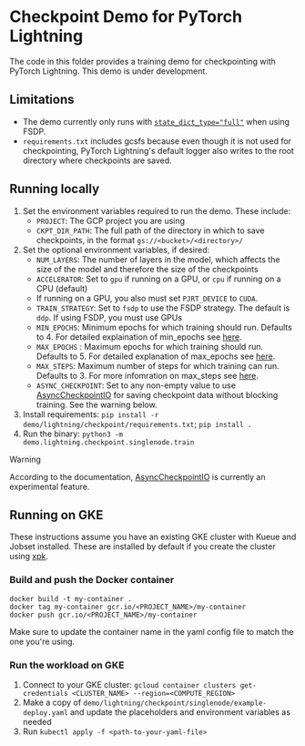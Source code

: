 # Checkpoint Demo for PyTorch Lightning

The code in this folder provides a training demo for checkpointing with PyTorch Lightning. This demo is under development.

## Limitations

* The demo currently only runs with [`state_dict_type="full"`](https://lightning.ai/docs/pytorch/stable/common/checkpointing_expert.html#save-a-distributed-checkpoint) when using FSDP.
* `requirements.txt` includes gcsfs because even though it is not used for checkpointing, PyTorch Lightning's default logger also writes to the root directory where checkpoints are saved.

## Running locally

1. Set the environment variables required to run the demo. These include:
   * `PROJECT`: The GCP project you are using
   * `CKPT_DIR_PATH`: The full path of the directory in which to save checkpoints, in the format `gs://<bucket>/<directory>/`
1. Set the optional environment variables, if desired:
   * `NUM_LAYERS`: The number of layers in the model, which affects the size of the model and therefore the size of the checkpoints
   * `ACCELERATOR`: Set to `gpu` if running on a GPU, or `cpu` if running on a CPU (default)
   * If running on a GPU, you also must set `PJRT_DEVICE` to `CUDA`. 
   * `TRAIN_STRATEGY`: Set to `fsdp` to use the FSDP strategy. The default is `ddp`. If using FSDP, you must use GPUs
   * `MIN_EPOCHS`: Minimum epochs for which training should run. Defaults to 4. For detailed explaination of min_epochs see [here](https://lightning.ai/docs/pytorch/stable/common/trainer.html#min-epochs).
   * `MAX_EPOCHS` : Maximum epochs for which training should run. Defaults to 5. For detailed explanation of max_epochs see [here](https://lightning.ai/docs/pytorch/stable/common/trainer.html#max-epochs).
   * `MAX_STEPS`: Maximum number of steps for which training can run. Defaults to 3. For more infomration on max_steps see [here](https://lightning.ai/docs/pytorch/stable/common/trainer.html#max-steps).
   * `ASYNC_CHECKPOINT`: Set to any non-empty value to use [AsyncCheckpointIO](https://lightning.ai/docs/pytorch/stable/api/lightning.pytorch.plugins.io.AsyncCheckpointIO.html#asynccheckpointio) for saving checkpoint data without blocking training. See the warning below.
1. Install requirements: `pip install -r demo/lightning/checkpoint/requirements.txt`; `pip install .`
1. Run the binary: `python3 -m demo.lightning.checkpoint.singlenode.train`


> [!WARNING]
> According to the documentation, [AsyncCheckpointIO](https://lightning.ai/docs/pytorch/stable/api/lightning.pytorch.plugins.io.AsyncCheckpointIO.html#asynccheckpointio) is currently an experimental feature.

## Running on GKE

These instructions assume you have an existing GKE cluster with Kueue and Jobset installed. These are installed by default if you create the cluster using [xpk](https://github.com/google/xpk).

### Build and push the Docker container

```
docker build -t my-container .
docker tag my-container gcr.io/<PROJECT_NAME>/my-container
docker push gcr.io/<PROJECT_NAME>/my-container
```

Make sure to update the container name in the yaml config file to match the one you're using.

### Run the workload on GKE

1. Connect to your GKE cluster: `gcloud container clusters get-credentials <CLUSTER_NAME> --region=<COMPUTE_REGION>`
2. Make a copy of `demo/lightning/checkpoint/singlenode/example-deploy.yaml` and update the placeholders and environment variables as needed
3. Run `kubectl apply -f <path-to-your-yaml-file>`
